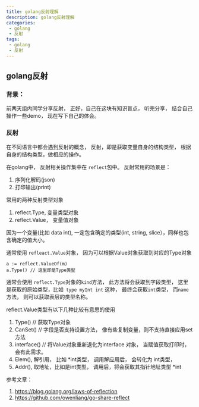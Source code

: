 ```yaml
---
title: golang反射理解
description: golang反射理解
categories:
 - golang
 - 反射
tags:
 - golang
 - 反射
---
```


## golang反射

### 背景：

前两天组内同学分享反射， 正好，自己在这块有知识盲点， 听完分享， 结合自己操作一些demo， 现在写下自己的体会。


### 反射

在不同语言中都会遇到反射的概念， 反射，即是获取变量自身的结构类型， 根据自身的结构类型，做相应的操作。

在golang中， 反射相关操作集中在 `reflect`包中。 反射常用的场景是： 
1. 序列化解码(json)
2. 打印输出(print)

常用的两种反射类型对象

1. reflect.Type, 变量类型对象
2. reflect.Value， 变量值对象

因为一个变量(比如 data int), 一定包含确定的类型(int, string, slice），同样也包含确定的值大小。  

通常使用 `refleact.Value`对象， 因为可以根据Value对象获取到对应的Type对象

```
a := reflect.ValueOf(m)
a.Type() // 这里即是Type类型
```

通常会使用 `reflect.Type`对象的`kind`方法， 此方法将会获取到字段类型， 这里是获取的原始类型，比如` type myInt int` 这种， 最终会获取`int`类型， 而`name`方法， 则可以获取表层的类型名称。


reflect.Value类型有以下几种比较有意思的使用

1. Type() // 获取Type对象
2. CanSet() // 字段是否支持设置方法， 像有些复制变量，则不支持直接应用set方法
3. interface() // 将Value对象重新退化为interface 对象， 当赋值获取打印时， 会有此需求。
4. Elem(), 解引用， 比如 *int类型， 调用解应用后， 会转化为 int类型，
5. Addr(), 取地址，比如是int类型， 调用后，将会获取其指针地址类型 *int


参考文章：

1. https://blog.golang.org/laws-of-reflection
2. https://github.com/owenliang/go-share-reflect

